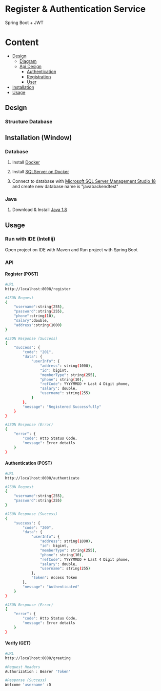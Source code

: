 # Register & Authentication Service 

Spring Boot + JWT
# Content
- [Design](#Design)  
  - [Diagram](#ER-Diagram)
  - [Api Design](#Api-Design)
    - [Authentication](#API-Authentication)
    - [Registration](#API-Registration)
    - [User](#API-User)
- [Installation](#Installation)
- [Usage](#Usage) 

## Design
### Structure Database 


## Installation (Window)
### Database

1. Install [Docker](https://www.docker.com/products/docker-desktop) 

2. Install [SQLServer on Docker](https://octopus.com/blog/running-sql-server-developer-install-with-docker)

3. Connect to database with [Microsoft SQL Server Management Studio 18](https://docs.microsoft.com/en-us/sql/ssms/download-sql-server-management-studio-ssms?view=sql-server-ver15) and create new database name is "javabackendtest"

### Java
1. Download & Install [Java 1.8](https://www.oracle.com/java/technologies/javase/javase-jdk8-downloads.html)



## Usage
### Run with IDE (Intellij)
 Open project on IDE with Maven and Run project with Spring Boot
### API 
#### Register (POST)


```bash
#URL
http://localhost:8008/register

#JSON Request
{
    "username":string(255),
    "password":string(255),
    "phone":string(10),
    "salary":double,
    "address":string(1000)
}

#JSON Response (Success)
{
    "success": {
        "code": "201",
        "data": {
            "userInfo": {
                "address": string(1000),
                "id": bigint,
                "memberType": string(255),
                "phone": string(10),
                "refCode": YYYYMMDD + Last 4 Digit phone,
                "salary": double,
                "username": string(255)
            }
        },
        "message": "Registered Successfully"
    }
}

#JSON Response (Error)
{
    "error": {
        "code": Http Status Code,
        "message": Error details
    }
}

```
#### Authentication (POST)


```bash
#URL
http://localhost:8008/authenticate

#JSON Request
{
    "username":string(255),
    "password":string(255)
}

#JSON Response (Success)
{
    "success": {
        "code": "200",
        "data": {
            "userInfo": {
                "address": string(1000),
                "id": bigint,
                "memberType": string(255),
                "phone": string(10),
                "refCode": YYYYMMDD + Last 4 Digit phone,
                "salary": double,
                "username": string(255)
            },
            "token": Access Token
        },
        "message": "Authenticated"
    }
}

#JSON Response (Error)
{
    "error": {
        "code": Http Status Code,
        "message": Error details
    }
}

```
#### Verify (GET)


```bash
#URL
http://localhost:8008/greeting

#Request Headers
Authorization : Bearer 'Token'

#Response (Success)
Welcome 'username' :D

```
